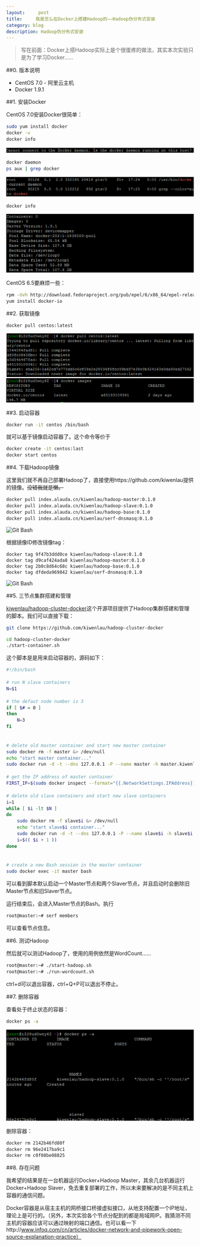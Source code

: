 ```yaml
---
layout:     post
title:     我是怎么在Docker上搭建Hadoop的——Hadoop伪分布式安装
category: blog
description: Hadoop伪分布式安装
---
```


> 写在前面：Docker上搭Hadoop实际上是个很蛋疼的做法，其实本次实验只是为了学习Docker……

##0. 版本说明

* CentOS 7.0 - 阿里云主机
* Docker 1.9.1

##1. 安装Docker

CentOS 7.0安装Docker很简单：


``` bash
sudo yum install docker
docker -v
docker info
``` 

![Git bash](./images/hadoop/1464859744329.png)


``` bash
docker daemon
ps aux | grep docker
```
![Git bash](./images/hadoop/1464859677897.png)


``` bash
docker info
```

![Git bash](./images/hadoop/1464859638241.png)

CentOS 6.5要麻烦一些：

``` bash
rpm -Uvh http://download.fedoraproject.org/pub/epel/6/x86_64/epel-release-6-8.noarch.rpm
yum install docker-io
```



##2. 获取镜像

``` bash
docker pull centos:latest
```
![Git Bash](./images/hadoop/1465144008690.png)
![Git Bash](./images/hadoop/1465144216397.png)

##3. 启动容器

``` bash
docker run -it centos /bin/bash
```

就可以基于镜像启动容器了。这个命令等价于

``` bash
docker create -it centos:last
docker start centos
```

##4. 下载Hadoop镜像

这里我们就不再自己部署Hadoop了，直接使用https://github.com/kiwenlau提供的镜像。~~没错我就是懒。~~

``` bash
docker pull index.alauda.cn/kiwenlau/hadoop-master:0.1.0
docker pull index.alauda.cn/kiwenlau/hadoop-slave:0.1.0
docker pull index.alauda.cn/kiwenlau/hadoop-base:0.1.0
docker pull index.alauda.cn/kiwenlau/serf-dnsmasq:0.1.0
```
![Git Bash](./1465194453673.png)

根据镜像ID修改镜像tag：
```
docker tag 9f47b3ddd0ce kiwenlau/hadoop-slave:0.1.0
docker tag d9caf424ada8 kiwenlau/hadoop-master:0.1.0
docker tag 2b0c8d64c68c kiwenlau/hadoop-base:0.1.0
docker tag dfdeda969842 kiwenlau/serf-dnsmasq:0.1.0
```
![Git Bash](./1465194601285.png)

##5. 三节点集群搭建和管理

[kiwenlau/hadoop-cluster-docker](https://github.com/kiwenlau/hadoop-cluster-docker)这个开源项目提供了Hadoop集群搭建和管理的脚本。我们可以直接下载：

``` bash 
git clone https://github.com/kiwenlau/hadoop-cluster-docker
```

``` bash
cd hadoop-cluster-docker
./start-container.sh
```

这个脚本是是用来启动容器的，源码如下：

``` bash
#!/bin/bash

# run N slave containers
N=$1

# the defaut node number is 3
if [ $# = 0 ]
then
	N=3
fi
	

# delete old master container and start new master container
sudo docker rm -f master &> /dev/null
echo "start master container..."
sudo docker run -d -t --dns 127.0.0.1 -P --name master -h master.kiwenlau.com -w /root kiwenlau/hadoop-master:0.1.0 &> /dev/null

# get the IP address of master container
FIRST_IP=$(sudo docker inspect --format="{{.NetworkSettings.IPAddress}}" master)

# delete old slave containers and start new slave containers
i=1
while [ $i -lt $N ]
do
	sudo docker rm -f slave$i &> /dev/null
	echo "start slave$i container..."
	sudo docker run -d -t --dns 127.0.0.1 -P --name slave$i -h slave$i.kiwenlau.com -e JOIN_IP=$FIRST_IP kiwenlau/hadoop-slave:0.1.0 &> /dev/null
	i=$(( $i + 1 ))
done 


# create a new Bash session in the master container
sudo docker exec -it master bash
```

可以看到脚本默认启动一个Master节点和两个Slaver节点，并且启动时会删除旧Master节点和旧Slaver节点。

运行结束后，会进入Master节点的Bash。执行

``` bash
root@master:~# serf members
```

可以查看节点信息。


##6. 测试Hadoop

然后就可以测试Hadoop了，使用的用例依然是WordCount……

``` bash
root@master:~# ./start-hadoop.sh
root@master:~# ./run-wordcount.sh
```

ctrl+d可以退出容器，ctrl+Q+P可以退出不停止。

##7. 删除容器

查看处于终止状态的容器：
``` bash
docker ps -a
```
![Git Bash](./images/hadoop/1465198332649.png)

删除容器：
``` bash
docker rm 2142b46fd80f
docker rm 96e2417ba9c1
docker rm c0f08be08825
```

##8. 存在问题

我希望的结果是在一台机器运行Docker+Hadoop Master，其余几台机器运行Docker+Hadoop Slaver，免去重复部署的工作，所以未来要解决的是不同主机上容器的通信问题。

Docker容器是从宿主主机的网桥接口桥接虚拟接口，从地支持配置一个IP地址，理论上是可行的。（另外，本次实验各个节点分配到的都是局域网IP。我猜测不同主机的容器应该可以通过映射的端口通信。也可以看一下http://www.infoq.com/cn/articles/docker-network-and-pipework-open-source-explanation-practice）